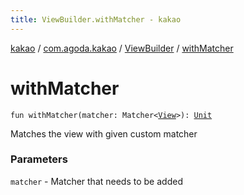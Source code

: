 ```yaml
---
title: ViewBuilder.withMatcher - kakao
---
```


[kakao](../../index.html) / [com.agoda.kakao](../index.html) / [ViewBuilder](index.html) / [withMatcher](.)

# withMatcher

`fun withMatcher(matcher: Matcher<`[`View`](https://developer.android.com/reference/android/view/View.html)`>): `[`Unit`](https://kotlinlang.org/api/latest/jvm/stdlib/kotlin/-unit/index.html)

Matches the view with given custom matcher

### Parameters

`matcher` - Matcher that needs to be added